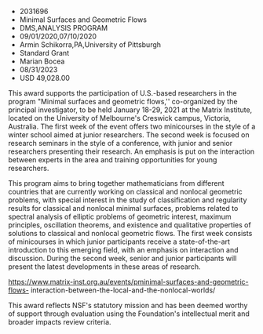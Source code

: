 
* 2031696
* Minimal Surfaces and Geometric Flows
* DMS,ANALYSIS PROGRAM
* 09/01/2020,07/10/2020
* Armin Schikorra,PA,University of Pittsburgh
* Standard Grant
* Marian Bocea
* 08/31/2023
* USD 49,028.00

This award supports the participation of U.S.-based researchers in the program
"Minimal surfaces and geometric flows,'' co-organized by the principal
investigator, to be held January 18-29, 2021 at the Matrix Institute, located on
the University of Melbourne's Creswick campus, Victoria, Australia. The first
week of the event offers two minicourses in the style of a winter school aimed
at junior researchers. The second week is focused on research seminars in the
style of a conference, with junior and senior researchers presenting their
research. An emphasis is put on the interaction between experts in the area and
training opportunities for young researchers.

This program aims to bring together mathematicians from different countries that
are currently working on classical and nonlocal geometric problems, with special
interest in the study of classification and regularity results for classical and
nonlocal minimal surfaces, problems related to spectral analysis of elliptic
problems of geometric interest, maximum principles, oscillation theorems, and
existence and qualitative properties of solutions to classical and nonlocal
geometric flows. The first week consists of minicourses in which junior
participants receive a state-of-the-art introduction to this emerging field,
with an emphasis on interaction and discussion. During the second week, senior
and junior participants will present the latest developments in these areas of
research.

https://www.matrix-inst.org.au/events/pminimal-surfaces-and-geometric-flows-
interaction-between-the-local-and-the-nonlocal-worlds/

This award reflects NSF's statutory mission and has been deemed worthy of
support through evaluation using the Foundation's intellectual merit and broader
impacts review criteria.
